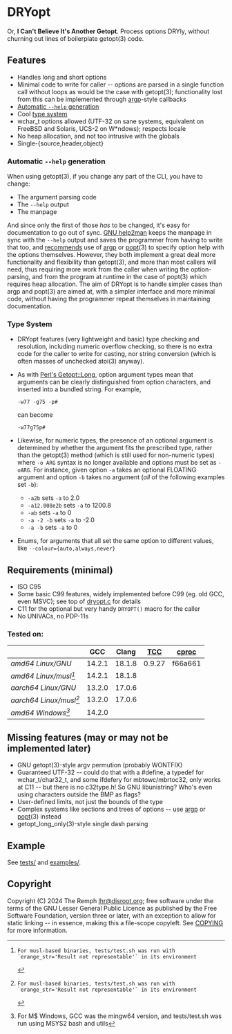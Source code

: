 # DRYopt #

Or, **I Can't Believe It's Another Getopt**. Process options DRYly, without
churning out lines of boilerplate getopt(3) code.

## Features ##

- Handles long and short options
- Minimal code to write for caller -- options are parsed in a single function
  call without loops as would be the case with getopt(3); functionality lost
  from this can be implemented through [argp]-style callbacks
- [Automatic `--help` generation](#automatic---help-generation)
- Cool [type system](#type-system)
- wchar_t options allowed (UTF-32 on sane systems, equivalent on FreeBSD and
  Solaris, UCS-2 on W*ndows); respects locale
- No heap allocation, and not too intrusive with the globals
- Single-{source,header,object}

### Automatic `--help` generation ###

When using getopt(3), if you change any part of the CLI, you have to change:

- The argument parsing code
- The `--help` output
- The manpage

And since only the first of those *has* to be changed, it's easy for
documentation to go out of sync. [GNU help2man] keeps the manpage in sync
with the `--help` output and saves the programmer from having to write
that too, and [recommends] use of [argp] or [popt]\(3) to specify option
help with the options themselves. However, they both implement a great
deal more functionality and flexibility than getopt(3), and more than most
callers will need, thus requiring more work from the caller when writing
the option-parsing, and from the program at runtime in the case of popt(3)
which requires heap allocation. The aim of DRYopt is to handle simpler
cases than argp and popt(3) are aimed at, with a simpler interface and more
minimal code, without having the programmer repeat themselves in maintaining
documentation.

[GNU help2man]: https://www.gnu.org/s/help2man
[recommends]: https://www.gnu.org/software/help2man/#g_t_002d_002dhelp-Recommendations
[argp]: https://sourceware.org/glibc/manual/latest/html_node/Argp.html
[popt]: https://github.com/rpm-software-management/popt

### Type System ###

- DRYopt features (very lightweight and basic) type checking and resolution,
  including numeric overflow checking, so there is no extra code for the caller
  to write for casting, nor string conversion (which is often masses of
  unchecked atoi(3) anyway).

- As with [Perl's Getopt::Long], option argument types mean that arguments
  can be clearly distinguished from option characters, and inserted into a
  bundled string. For example,

      -w77 -g75 -p#

  can become

      -w77g75p#

- Likewise, for numeric types, the presence of an optional argument is
  determined by whether the argument fits the prescribed type, rather than
  the getopt(3) method (which is still used for non-numeric types) where
  `-o ARG` syntax is no longer available and options must be set as
  `-oARG`. For instance, given option `-a` takes an optional FLOATING
  argument and option `-b` takes no argument (*all* of the following examples
  set `-b`):
  - `-a2b` sets `-a` to 2.0
  - `-a12.008e2b` sets `-a` to 1200.8
  - `-ab` sets `-a` to 0
  - `-a -2 -b` sets `-a` to -2.0
  - `-a -b` sets `-a` to 0

- Enums, for arguments that all set the same option to different values,
  like `--colour={auto,always,never}`

[Perl's Getopt::Long]: https://metacpan.org/dist/Getopt-Long


## Requirements (minimal) ##

- ISO C95
- Some basic C99 features, widely implemented before C99 (eg. old GCC, even
  MSVC); see top of [dryopt.c](dryopt.c) for details
- C11 for the optional but very handy `DRYOPT()` macro for the caller
- No UNIVACs, no PDP-11s

### Tested on: ###

|				| GCC	| Clang	| [TCC]	| [cproc] |
| ---------------------------	| ---	| -----	| -----	| ------- |
| *amd64 Linux/GNU*		|14.2.1	|18.1.8	| 0.9.27| f66a661 |
| *amd64 Linux/musl[^musl]*	|14.2.1	|18.1.8	|	|         |
| *aarch64 Linux/GNU*		|13.2.0	|17.0.6	|	|         |
| *aarch64 Linux/musl[^musl]*	|13.2.0	|17.0.6	|	|         |
| *amd64 Windows[^msw]*		|14.2.0 |	|	|         |

[TCC]: https://bellard.org/tcc/
[cproc]: https://git.sr.ht/~mcf/cproc
[^musl]:	For musl-based binaries, tests/test.sh was run with
		`erange_str='Result not representable'` in its environment
[^msw]:	For M$ Windows, GCC was the mingw64 version, and tests/test.sh
	was run using MSYS2 bash and utils

## Missing features (may or may not be implemented later) ##

- GNU getopt(3)-style argv permution (probably WONTFIX)
- Guaranteed UTF-32 -- could do that with a #define, a typedef for
  wchar_t/char32_t, and some ifdefery for mbtowc/mbrtoc32, only works
  at C11 -- but there is no c32type.h! So GNU libunistring? Who's even
  using characters outside the BMP as flags?
- User-defined limits, not just the bounds of the type
- Complex systems like sections and trees of options -- use [argp] or
  [popt]\(3) instead
- getopt_long_only(3)-style single dash parsing


## Example ##

See [tests/](tests/) and [examples/](examples/).

## Copyright ##

Copyright (C) 2024 The Remph <lhr@disroot.org>; free software under the
terms of the GNU Lesser General Public Licence as published by the Free
Software Foundation, version three or later, with an exception to allow
for static linking -- in essence, making this a file-scope copyleft. See
[COPYING](COPYING) for more information.
